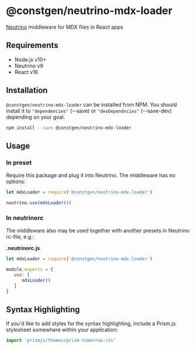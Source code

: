 # @constgen/neutrino-mdx-loader

[Neutrino](https://neutrino.js.org) middleware for MDX files in React apps

## Requirements

* Node.js v10+
* Neutrino v9
* React v16

## Installation

`@constgen/neutrino-mdx-loader` can be installed from NPM. You should install it to `"dependencies"` (--save) or `"devDependncies"` (--save-dev) depending on your goal.

```bash
npm install --save @constgen/neutrino-mdx-loader
```

## Usage

### In preset

Require this package and plug it into Neutrino. The middleware has no options:

```js
let mdxLoader = require('@constgen/neutrino-mdx-loader')

neutrino.use(mdxLoader())
```

### In **neutrinorc**

The middleware also may be used together with another presets in Neutrino rc-file, e.g.:

**.neutrinorc.js**

```js
let mdxLoader = require('@constgen/neutrino-mdx-loader')

module.exports = {
   use: [
      mdxLoader()
   ]
}
```

## Syntax Highlighting

If you'd like to add styles for the syntax highlighting, include a Prism.js stylesheet somewhere within your application:

```js
import 'prismjs/themes/prism-tomorrow.css'
```